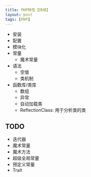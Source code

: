 ```yaml
---
title: PHP特性【持续】
layout: post
tags: [PHP]
---
```


* 安装
* 配置
* 模块化
* 常量
	* 魔术常量
* 语法
	* 空值
	* 类机制
* 函数库/类库
	* 数组
	* 异常
	* 自动加载类
	* ReflectionClass: 用于分析类的类

## TODO

* 迭代器
* 魔术常量
* 魔术方法
* 超级全局常量
* 预定义常量
* Trait